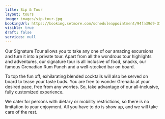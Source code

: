 ```yaml
---
title: Sip & Tour
layout: tours
image: images/sip-tour.jpg
bookingUrl: https://booking.setmore.com/scheduleappointment/94fa39d9-3139-41a9-b47e-20d34c9be61f/services/3410c8ca-9817-45f8-a230-228fbc4507fd?source=settings
visible: true
draft: false
services: null
---
```


Our Signature Tour allows you to take any one of our amazing excursions and turn it into a private tour. Apart from all the wondrous tour highlights and adventures, our signature tour is all inclusive of food, snacks, our famous Grenadian Rum Punch and a well-stocked bar on board.

To top the fun off, exhilarating blended cocktails will also be served on board to tease your taste buds. You are free to wonder Grenada at your desired pace, free from any worries. So, take advantage of our all-inclusive, fully customized experience.

We cater for persons with dietary or mobility restrictions, so there is no limitation to your enjoyment. All you have to do is show up, and we will take care of the rest.
